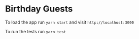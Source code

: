 # Birthday Guests

To load the app run `yarn start` and visit `http://localhost:3000`

To run the tests run `yarn test`
